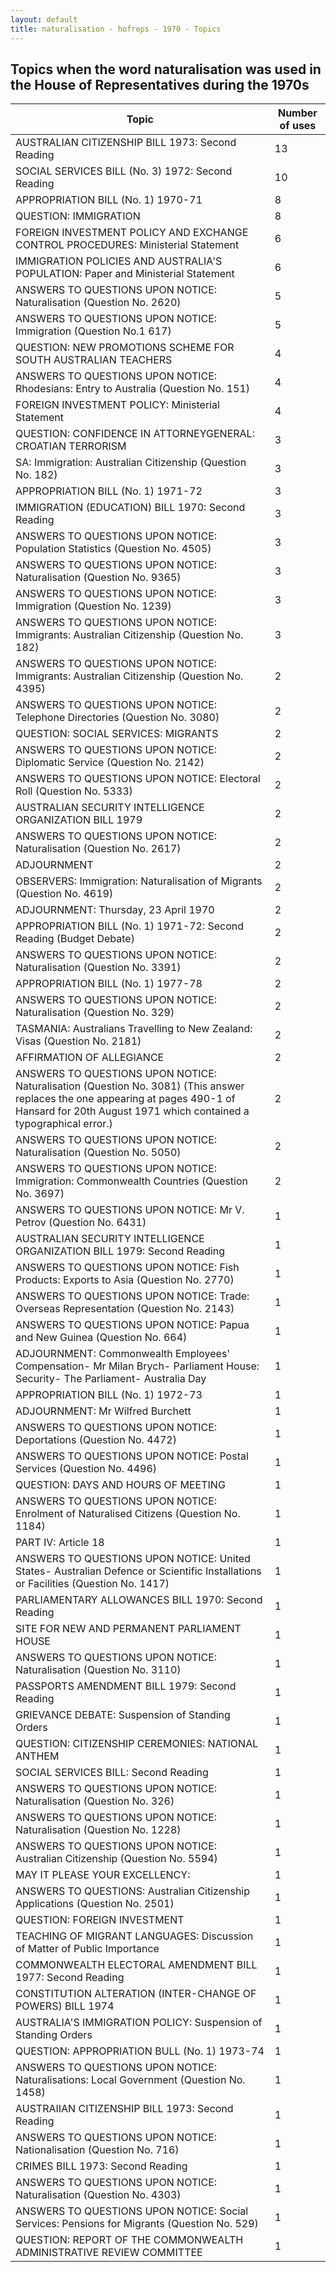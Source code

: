 ```yaml
---
layout: default
title: naturalisation - hofreps - 1970 - Topics
---
```

## Topics when the word **naturalisation** was used in the House of Representatives during the 1970s

| Topic | Number of uses |
|--------------|----------------|
|AUSTRALIAN CITIZENSHIP BILL 1973: Second Reading|13|
|SOCIAL SERVICES BILL (No. 3) 1972: Second Reading|10|
|APPROPRIATION BILL (No. 1) 1970-71|8|
|QUESTION: IMMIGRATION|8|
|FOREIGN INVESTMENT POLICY AND EXCHANGE CONTROL PROCEDURES: Ministerial Statement|6|
|IMMIGRATION POLICIES AND AUSTRALIA'S POPULATION: Paper and Ministerial Statement|6|
|ANSWERS TO QUESTIONS UPON NOTICE: Naturalisation (Question No. 2620)|5|
|ANSWERS TO QUESTIONS UPON NOTICE: Immigration (Question No.1 617)|5|
|QUESTION: NEW PROMOTIONS SCHEME FOR SOUTH AUSTRALIAN TEACHERS|4|
|ANSWERS TO QUESTIONS UPON NOTICE: Rhodesians: Entry to Australia (Question No. 151)|4|
|FOREIGN INVESTMENT POLICY: Ministerial Statement|4|
|QUESTION: CONFIDENCE IN ATTORNEYGENERAL: CROATIAN TERRORISM|3|
|SA: Immigration: Australian Citizenship (Question No. 182)|3|
|APPROPRIATION BILL (No. 1) 1971-72|3|
|IMMIGRATION (EDUCATION) BILL 1970: Second Reading|3|
|ANSWERS TO QUESTIONS UPON NOTICE: Population Statistics (Question No. 4505)|3|
|ANSWERS TO QUESTIONS UPON NOTICE: Naturalisation (Question No. 9365)|3|
|ANSWERS TO QUESTIONS UPON NOTICE: Immigration (Question No. 1239)|3|
|ANSWERS TO QUESTIONS UPON NOTICE: Immigrants: Australian Citizenship (Question No. 182)|3|
|ANSWERS TO QUESTIONS UPON NOTICE: Immigrants: Australian Citizenship (Question No. 4395)|2|
|ANSWERS TO QUESTIONS UPON NOTICE: Telephone Directories (Question No. 3080)|2|
|QUESTION: SOCIAL SERVICES: MIGRANTS|2|
|ANSWERS TO QUESTIONS UPON NOTICE: Diplomatic Service (Question No. 2142)|2|
|ANSWERS TO QUESTIONS UPON NOTICE: Electoral Roll (Question No. 5333)|2|
|AUSTRALIAN SECURITY INTELLIGENCE ORGANIZATION BILL 1979|2|
|ANSWERS TO QUESTIONS UPON NOTICE: Naturalisation (Question No. 2617)|2|
|ADJOURNMENT|2|
|OBSERVERS: Immigration: Naturalisation of Migrants (Question No. 4619)|2|
|ADJOURNMENT: Thursday, 23 April 1970|2|
|APPROPRIATION BILL (No. 1) 1971-72: Second Reading (Budget Debate)|2|
|ANSWERS TO QUESTIONS UPON NOTICE: Naturalisation (Question No. 3391)|2|
|APPROPRIATION BILL (No. 1) 1977-78|2|
|ANSWERS TO QUESTIONS UPON NOTICE: Naturalisation (Question No. 329)|2|
|TASMANIA: Australians Travelling to New Zealand: Visas (Question No. 2181)|2|
|AFFIRMATION OF ALLEGIANCE|2|
|ANSWERS TO QUESTIONS UPON NOTICE: Naturalisation (Question No. 3081) (This answer replaces the one appearing at pages 490-1 of Hansard for 20th August 1971 which contained a typographical error.)|2|
|ANSWERS TO QUESTIONS UPON NOTICE: Naturalisation (Question No. 5050)|2|
|ANSWERS TO QUESTIONS UPON NOTICE: Immigration: Commonwealth Countries (Question No. 3697)|2|
|ANSWERS TO QUESTIONS UPON NOTICE: Mr V. Petrov (Question No. 6431)|1|
|AUSTRALIAN SECURITY INTELLIGENCE ORGANIZATION BILL 1979: Second Reading|1|
|ANSWERS TO QUESTIONS UPON NOTICE: Fish Products: Exports to Asia (Question No. 2770)|1|
|ANSWERS TO QUESTIONS UPON NOTICE: Trade: Overseas Representation (Question No. 2143)|1|
|ANSWERS TO QUESTIONS UPON NOTICE: Papua and New Guinea (Question No. 664)|1|
|ADJOURNMENT: Commonwealth Employees' Compensation- Mr Milan Brych- Parliament House: Security- The Parliament- Australia Day|1|
|APPROPRIATION BILL (No. 1) 1972-73|1|
|ADJOURNMENT: Mr Wilfred Burchett|1|
|ANSWERS TO QUESTIONS UPON NOTICE: Deportations (Question No. 4472)|1|
|ANSWERS TO QUESTIONS UPON NOTICE: Postal Services (Question No. 4496)|1|
|QUESTION: DAYS AND HOURS OF MEETING|1|
|ANSWERS TO QUESTIONS UPON NOTICE: Enrolment of Naturalised Citizens (Question No. 1184)|1|
|PART IV: Article 18|1|
|ANSWERS TO QUESTIONS UPON NOTICE: United States- Australian Defence or Scientific Installations or Facilities (Question No. 1417)|1|
|PARLIAMENTARY ALLOWANCES BILL 1970: Second Reading|1|
|SITE FOR NEW AND PERMANENT PARLIAMENT HOUSE|1|
|ANSWERS TO QUESTIONS UPON NOTICE: Naturalisation (Question No. 3110)|1|
|PASSPORTS AMENDMENT BILL 1979: Second Reading|1|
|GRIEVANCE DEBATE: Suspension of Standing Orders|1|
|QUESTION: CITIZENSHIP CEREMONIES: NATIONAL ANTHEM|1|
|SOCIAL SERVICES BILL: Second Reading|1|
|ANSWERS TO QUESTIONS UPON NOTICE: Naturalisation (Question No. 326)|1|
|ANSWERS TO QUESTIONS UPON NOTICE: Naturalisation (Question No. 1228)|1|
|ANSWERS TO QUESTIONS UPON NOTICE: Australian Citizenship (Question No. 5594)|1|
|MAY IT PLEASE YOUR EXCELLENCY:|1|
|ANSWERS TO QUESTIONS: Australian Citizenship Applications (Question No. 2501)|1|
|QUESTION: FOREIGN INVESTMENT|1|
|TEACHING OF MIGRANT LANGUAGES: Discussion of Matter of Public Importance|1|
|COMMONWEALTH ELECTORAL AMENDMENT BILL 1977: Second Reading|1|
|CONSTITUTION ALTERATION (INTER-CHANGE OF POWERS) BILL 1974|1|
|AUSTRALIA'S IMMIGRATION POLICY: Suspension of Standing Orders|1|
|QUESTION: APPROPRIATION BULL (No. 1) 1973-74|1|
|ANSWERS TO QUESTIONS UPON NOTICE: Naturalisations: Local Government (Question No. 1458)|1|
|AUSTRAIIAN CITIZENSHIP BILL 1973: Second Reading|1|
|ANSWERS TO QUESTIONS UPON NOTICE: Nationalisation (Question No. 716)|1|
|CRIMES BILL 1973: Second Reading|1|
|ANSWERS TO QUESTIONS UPON NOTICE: Naturalisation (Question No. 4303)|1|
|ANSWERS TO QUESTIONS UPON NOTICE: Social Services: Pensions for Migrants (Question No. 529)|1|
|QUESTION: REPORT OF THE COMMONWEALTH ADMINISTRATIVE REVIEW COMMITTEE|1|
